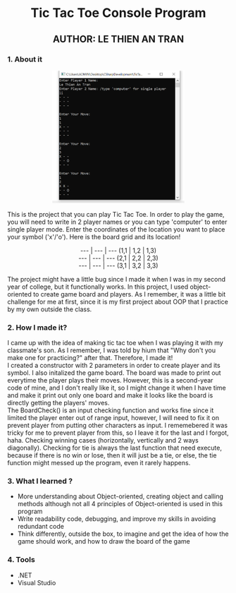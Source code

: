 <h1 align="center"> Tic Tac Toe Console Program </h1>
<h2 align="center"> AUTHOR: LE THIEN AN TRAN </h2>
<h3> 1. About it </h3> 
<p align="center"> 
<img src="images/tictactoeconsoledisplay.PNG" width="300" height="300">
</p>
<p>
This is the project that you can play Tic Tac Toe. In order to play the game, you will need to write in 2 player names or you can type 'computer' to enter single player mode. Enter the coordinates of the location you want to place your symbol ('x'/'o'). Here is the board grid and its location! </p>
<p align="center">
--- | --- | --- (1,1 | 1,2 | 1,3)
<br>
--- | --- | --- (2,1 | 2,2 | 2,3)
<br>
--- | --- | --- (3,1 | 3,2 | 3,3) 
</p>
<p>
The project might have a little bug since I made it when I was in my second year of college, but it functionally works. In this project, I used object-oriented to create game board and players. As I remember, it was a little bit challenge for me at first, since it is my first project about OOP that I practice by my own outside the class. 
</p>
<h3> 2. How I made it? </h3> 
<p>
I came up with the idea of making tic tac toe when I was playing it with my classmate's son. As I remember, I was told by hium that "Why don't you make one for practicing?" after that. Therefore, I made it! 
<br> 
I created a constructor with 2 parameters in order to create player and its symbol. I also initalized the game board. The board was made to print out everytime the player plays their moves. However, this is a second-year code of mine, and I don't really like it, so I might change it when I have time and make it print out only one board and make it looks like the board is directly getting the players' moves.
<br>
The BoardCheck() is an input checking function and works fine since it limited the player enter out of range input, however, I will need to fix it on prevent player from putting other characters as input. I rememebered it was tricky for me to prevent player from this, so I leave it for the last and I forgot, haha. Checking winning cases (horizontally, vertically and 2 ways diagonally). Checking for tie is always the last function that need execute, because if there is no win or lose, then it will just be a tie, or else, the tie function might messed up the program, even it rarely happens. 
</p>
<h3> 3. What I learned ? </h3>
<p>
<ul>
<li> More understanding about Object-oriented, creating object and calling methods although not all 4 principles of Object-oriented is used in this program </li>
<li> Write readability code, debugging, and improve my skills in avoiding redundant code </li>
<li> Think differently, outside the box, to imagine and get the idea of how the game should work, and how to draw the board of the game </li>
</ul>
</p>
<h3> 4. Tools </h3>
<p>
<ul>
<li> .NET </li>
<li> Visual Studio </li>
</ul>
</p>

